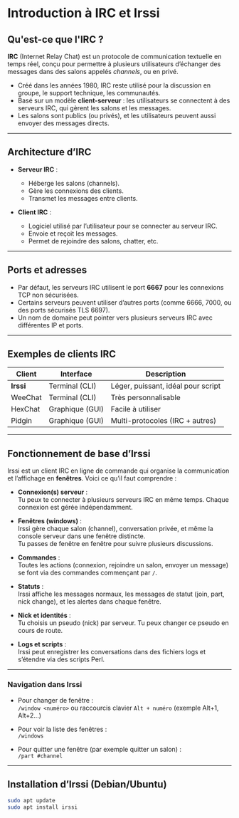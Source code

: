 # Introduction à IRC et Irssi

## Qu'est-ce que l'IRC ?

**IRC** (Internet Relay Chat) est un protocole de communication textuelle en temps réel, conçu pour permettre à plusieurs utilisateurs d’échanger des messages dans des salons appelés *channels*, ou en privé.

- Créé dans les années 1980, IRC reste utilisé pour la discussion en groupe, le support technique, les communautés.
- Basé sur un modèle **client-serveur** : les utilisateurs se connectent à des serveurs IRC, qui gèrent les salons et les messages.
- Les salons sont publics (ou privés), et les utilisateurs peuvent aussi envoyer des messages directs.

---

## Architecture d’IRC

- **Serveur IRC** :  
  - Héberge les salons (channels).  
  - Gère les connexions des clients.  
  - Transmet les messages entre clients.

- **Client IRC** :  
  - Logiciel utilisé par l’utilisateur pour se connecter au serveur IRC.  
  - Envoie et reçoit les messages.  
  - Permet de rejoindre des salons, chatter, etc.

---

## Ports et adresses

- Par défaut, les serveurs IRC utilisent le port **6667** pour les connexions TCP non sécurisées.
- Certains serveurs peuvent utiliser d’autres ports (comme 6666, 7000, ou des ports sécurisés TLS 6697).
- Un nom de domaine peut pointer vers plusieurs serveurs IRC avec différentes IP et ports.

---

## Exemples de clients IRC

| Client    | Interface       | Description                          |
| --------- | --------------- | ---------------------------------- |
| **Irssi** | Terminal (CLI)  | Léger, puissant, idéal pour script |
| WeeChat   | Terminal (CLI)  | Très personnalisable               |
| HexChat   | Graphique (GUI) | Facile à utiliser                  |
| Pidgin    | Graphique (GUI) | Multi-protocoles (IRC + autres)   |

---

## Fonctionnement de base d’Irssi

Irssi est un client IRC en ligne de commande qui organise la communication et l’affichage en **fenêtres**. Voici ce qu’il faut comprendre :

- **Connexion(s) serveur** :  
  Tu peux te connecter à plusieurs serveurs IRC en même temps. Chaque connexion est gérée indépendamment.

- **Fenêtres (windows)** :  
  Irssi gère chaque salon (channel), conversation privée, et même la console serveur dans une fenêtre distincte.  
  Tu passes de fenêtre en fenêtre pour suivre plusieurs discussions.

- **Commandes** :  
  Toutes les actions (connexion, rejoindre un salon, envoyer un message) se font via des commandes commençant par `/`.

- **Statuts** :  
  Irssi affiche les messages normaux, les messages de statut (join, part, nick change), et les alertes dans chaque fenêtre.

- **Nick et identités** :  
  Tu choisis un pseudo (nick) par serveur. Tu peux changer ce pseudo en cours de route.

- **Logs et scripts** :  
  Irssi peut enregistrer les conversations dans des fichiers logs et s’étendre via des scripts Perl.

---

### Navigation dans Irssi

- Pour changer de fenêtre :  
  `/window <numéro>` ou raccourcis clavier `Alt + numéro` (exemple Alt+1, Alt+2...)

- Pour voir la liste des fenêtres :  
  `/windows`

- Pour quitter une fenêtre (par exemple quitter un salon) :  
  `/part #channel`

---

## Installation d’Irssi (Debian/Ubuntu)

```bash
sudo apt update
sudo apt install irssi

